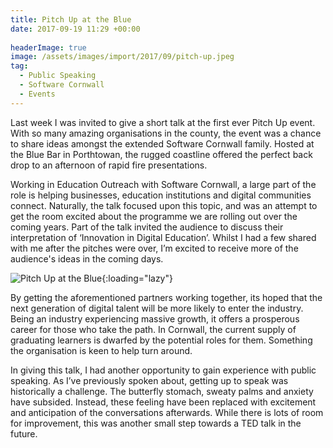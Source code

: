 ```yaml
---
title: Pitch Up at the Blue
date: 2017-09-19 11:29 +00:00
 
headerImage: true
image: /assets/images/import/2017/09/pitch-up.jpeg
tag:
  - Public Speaking
  - Software Cornwall
  - Events
---
```

Last week I was invited to give a short talk at the first ever Pitch Up event. With so many amazing organisations in the county, the event was a chance to share ideas amongst the extended Software Cornwall family. Hosted at the Blue Bar in Porthtowan, the rugged coastline offered the perfect back drop to an afternoon of rapid fire presentations.

Working in Education Outreach with Software Cornwall, a large part of the role is helping businesses, education institutions and digital communities connect. Naturally, the talk focused upon this topic, and was an attempt to get the room excited about the programme we are rolling out over the coming years. Part of the talk invited the audience to discuss their interpretation of ‘Innovation in Digital Education’. Whilst I had a few shared with me after the pitches were over, I’m excited to receive more of the audience's ideas in the coming days.

![Pitch Up at the Blue](/assets/images/import/2017/09/pitch-up.jpeg){:loading="lazy"}

By getting the aforementioned partners working together, its hoped that the next generation of digital talent will be more likely to enter the industry. Being an industry experiencing massive growth, it offers a prosperous career for those who take the path. In Cornwall, the current supply of graduating learners is dwarfed by the potential roles for them. Something the organisation is keen to help turn around.

In giving this talk, I had another opportunity to gain experience with public speaking. As I’ve previously spoken about, getting up to speak was historically a challenge. The butterfly stomach, sweaty palms and anxiety have subsided. Instead, these feeling have been replaced with excitement and anticipation of the conversations afterwards. While there is lots of room for improvement, this was another small step towards a TED talk in the future.
